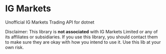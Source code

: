 # IG Markets

Unofficial IG Markets Trading API for dotnet

Disclaimer: This library is **not associated** with IG Markets Limited or any of its affiliates or subsidiaries. If you use this library, you should contact them to make sure they are okay with how you intend to use it. Use this lib at your own risk.

